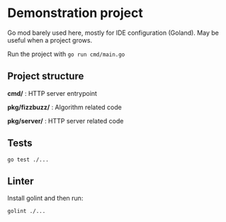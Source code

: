 # Demonstration project

Go mod barely used here, mostly for IDE configuration (Goland). May be useful when a project grows.

Run the project with `go run cmd/main.go`

## Project structure

**cmd/** : HTTP server entrypoint

**pkg/fizzbuzz/** : Algorithm related code

**pkg/server/** : HTTP server related code

## Tests

```
go test ./...
```

## Linter

Install golint and then run:

```
golint ./...
```

